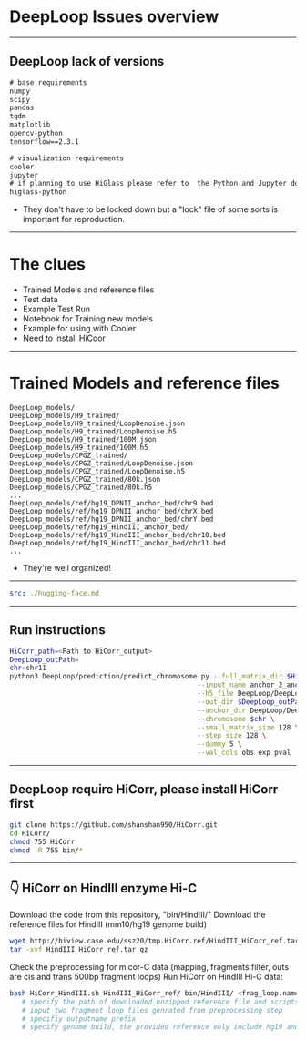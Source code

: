 # DeepLoop Issues overview

---

## DeepLoop lack of versions

```txt {all|8} title=requirements.txt
# base requirements
numpy
scipy
pandas
tqdm
matplotlib
opencv-python
tensorflow==2.3.1

# visualization requirements
cooler
jupyter
# if planning to use HiGlass please refer to  the Python and Jupyter docs (https://docs.higlass.io/jupyter.html)
higlass-python
```

- They don't have to be locked down but a "lock" file of some sorts is important for reproduction.

---

# The clues

- Trained Models and reference files
- Test data
- Example Test Run
- Notebook for Training new models
- Example for using with Cooler
- Need to install HiCoor

---

# Trained Models and reference files

```
DeepLoop_models/
DeepLoop_models/H9_trained/
DeepLoop_models/H9_trained/LoopDenoise.json
DeepLoop_models/H9_trained/LoopDenoise.h5
DeepLoop_models/H9_trained/100M.json
DeepLoop_models/H9_trained/100M.h5
DeepLoop_models/CPGZ_trained/
DeepLoop_models/CPGZ_trained/LoopDenoise.json
DeepLoop_models/CPGZ_trained/LoopDenoise.h5
DeepLoop_models/CPGZ_trained/80k.json
DeepLoop_models/CPGZ_trained/80k.h5
...
DeepLoop_models/ref/hg19_DPNII_anchor_bed/chr9.bed
DeepLoop_models/ref/hg19_DPNII_anchor_bed/chrX.bed
DeepLoop_models/ref/hg19_DPNII_anchor_bed/chrY.bed
DeepLoop_models/ref/hg19_HindIII_anchor_bed/
DeepLoop_models/ref/hg19_HindIII_anchor_bed/chr10.bed
DeepLoop_models/ref/hg19_HindIII_anchor_bed/chr11.bed
...
```

- They're well organized!

---

```yml
src: ./hugging-face.md
```

---

## Run instructions

```bash
HiCorr_path=<Path to HiCorr_output>
DeepLoop_outPath=
chr=chr11
python3 DeepLoop/prediction/predict_chromosome.py --full_matrix_dir $HiCorr_path/ \
                                              --input_name anchor_2_anchor.loop.$chr.p_val \
                                              --h5_file DeepLoop/DeepLoop_models/CPGZ_trained/LoopDenoise.h5 \
                                              --out_dir $DeepLoop_outPath/ \
                                              --anchor_dir DeepLoop/DeepLoop_models/ref/hg19_HindIII_anchor_bed/ \
                                              --chromosome $chr \
                                              --small_matrix_size 128 \
                                              --step_size 128 \
                                              --dummy 5 \
                                              --val_cols obs exp pval
```

---

## DeepLoop require HiCorr, please install HiCorr first

```bash
git clone https://github.com/shanshan950/HiCorr.git
cd HiCorr/
chmod 755 HiCorr
chmod -R 755 bin/*
```

---

## 👇 HiCorr on HindIII enzyme Hi-C

Download the code from this repository, "bin/HindIII/"
Download the reference files for HindIII (mm10/hg19 genome build)

```bash
wget http://hiview.case.edu/ssz20/tmp.HiCorr.ref/HindIII_HiCorr_ref.tar.gz
tar -xvf HindIII_HiCorr_ref.tar.gz
```

Check the preprocessing for micor-C data (mapping, fragments filter, outs are cis and trans 500bp fragment loops)
Run HiCorr on HindIII Hi-C data:

```bash
bash HiCorr_HindIII.sh HindIII_HiCorr_ref/ bin/HindIII/ <frag_loop.name.cis> <frag_loop.name.trans> <outputname> <hg19/mm10>
   # specify the path of downloaded unzipped reference file and scripts
   # input two fragment loop files genrated from preprocessing step
   # specifiy outputname prefix
   # specify genome build, the provided reference only include hg19 and mm10
```
